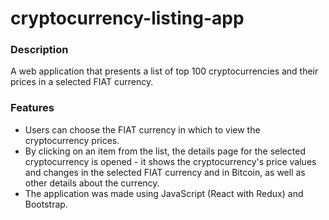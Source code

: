 # cryptocurrency-listing-app
### Description
A web application that presents a list of top 100 cryptocurrencies and their prices in a selected FIAT currency.
### Features
- Users can choose the FIAT currency in which to view the cryptocurrency prices.
- By clicking on an item from the list, the details page for the selected cryptocurrency is opened - it shows the cryptocurrency's price values and changes in the selected FIAT currency and in Bitcoin, as well as other details about the currency.
- The application was made using JavaScript (React with Redux) and Bootstrap.

